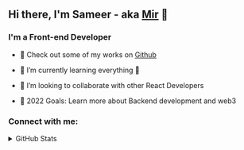 ## Hi there, I'm Sameer - aka [Mir][twitter] 👋

### I'm a Front-end Developer

- 🔭 Check out some of my works on [Github]

- 🌱 I’m currently learning everything 🤣

- 👯 I’m looking to collaborate with other React Developers

- 🥅 2022 Goals: Learn more about Backend development and web3

  

### Connect with me:



  
 <details>
  <summary> GitHub Stats</summary>

  <img align="left" alt="Mir Sameer's GitHub Stats" src="https://github-readme-stats.vercel.app/api?username=msi117&show_icons=true&hide_border=false&title_color=ff652f&icon_color=FFE400&bg_color=09131B&text_color=ffffff&border_color=0c1a25" />

</details>
  

[github]: https://github.com/msi117

[twitter]: https://twitter.com/mirsameer_

[linkedin]: https://linkedin.com/in/mirsameerirfan

